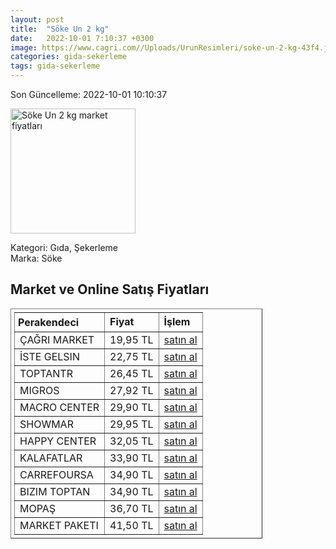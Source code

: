 ```yaml
---
layout: post
title:  "Söke Un 2 kg"
date:   2022-10-01 7:10:37 +0300
image: https://www.cagri.com//Uploads/UrunResimleri/soke-un-2-kg-43f4.jpg
categories: gida-sekerleme
tags: gida-sekerleme
---
```


Son Güncelleme: 2022-10-01 10:10:37

<img src="https://www.cagri.com//Uploads/UrunResimleri/soke-un-2-kg-43f4.jpg" width="200" alt="Söke Un 2 kg market fiyatları" />

Kategori: Gıda, Şekerleme
<br />
Marka: Söke

<h2>Market ve Online Satış Fiyatları</h2>

<table border="1" style="padding: 5px;width:80%;">
  <tr>
    <td style="padding: 5px;"><strong>Perakendeci</strong></td>
    <td><strong>Fiyat</strong></td>
    <td><strong>İşlem</strong></td>
  </tr>
  <tr>
              <td title="Çağrı Market">ÇAĞRI MARKET</td>
              <td>19,95 TL</td>
              <td><a title="Çağrı Market" target="_blank" href="https://www.cagri.com/soke-un-2-kg">satın al</a></td>
            </tr><tr>
              <td title="İste Gelsin">İSTE GELSIN</td>
              <td>22,75 TL</td>
              <td><a title="İste Gelsin" target="_blank" href="https://www.istegelsin.com/urun/soke-un-2-kg_SKE5-AD">satın al</a></td>
            </tr><tr>
              <td title="ToptanTR">TOPTANTR</td>
              <td>26,45 TL</td>
              <td><a title="ToptanTR" target="_blank" href="https://www.toptantr.com/tr/soke-un-2kg">satın al</a></td>
            </tr><tr>
              <td title="Migros">MIGROS</td>
              <td>27,92 TL</td>
              <td><a title="Migros" target="_blank" href="https://www.migros.com.tr/soke-un-2-kg-p-4c73e2">satın al</a></td>
            </tr><tr>
              <td title="Macro Center">MACRO CENTER</td>
              <td>29,90 TL</td>
              <td><a title="Macro Center" target="_blank" href="https://www.macrocenter.com.tr/soke-un-2-kg-p-4c73e2">satın al</a></td>
            </tr><tr>
              <td title="Showmar">SHOWMAR</td>
              <td>29,95 TL</td>
              <td><a title="Showmar" target="_blank" href="https://www.showmar.com.tr/urun/soke-un-2kg">satın al</a></td>
            </tr><tr>
              <td title="Happy Center">HAPPY CENTER</td>
              <td>32,05 TL</td>
              <td><a title="Happy Center" target="_blank" href="https://www.happycenter.com.tr/Soke_2000_Gr_Un">satın al</a></td>
            </tr><tr>
              <td title="Kalafatlar">KALAFATLAR</td>
              <td>33,90 TL</td>
              <td><a title="Kalafatlar" target="_blank" href="https://www.kalafatlar.com/urun/soke-un-2-kg">satın al</a></td>
            </tr><tr>
              <td title="CarrefourSA">CARREFOURSA</td>
              <td>34,90 TL</td>
              <td><a title="CarrefourSA" target="_blank" href="https://www.carrefoursa.com/soke-un-2-kg-p-30143704">satın al</a></td>
            </tr><tr>
              <td title="Bizim Toptan">BIZIM TOPTAN</td>
              <td>34,90 TL</td>
              <td><a title="Bizim Toptan" target="_blank" href="https://www.bizimtoptan.com.tr/soke-un-geleneksel-2-kg">satın al</a></td>
            </tr><tr>
              <td title="Mopaş">MOPAŞ</td>
              <td>36,70 TL</td>
              <td><a title="Mopaş" target="_blank" href="https://www.mopas.com.tr/soke-un-2-kg/p/59501">satın al</a></td>
            </tr><tr>
              <td title="Market Paketi">MARKET PAKETI</td>
              <td>41,50 TL</td>
              <td><a title="Market Paketi" target="_blank" href="https://www.marketpaketi.com.tr/soke-un-2-kg-p-518844">satın al</a></td>
            </tr>
</table>
